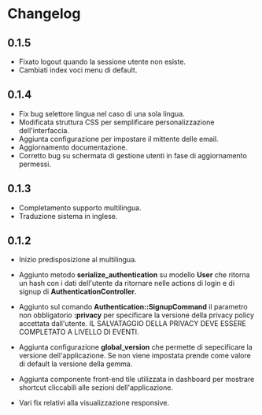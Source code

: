 # Changelog

## 0.1.5

- Fixato logout quando la sessione utente non esiste.
- Cambiati index voci menu di default.

## 0.1.4

- Fix bug selettore lingua nel caso di una sola lingua.
- Modificata struttura CSS per semplificare personalizzazione dell'interfaccia.
- Aggiunta configurazione per impostare il mittente delle email.
- Aggiornamento documentazione.
- Corretto bug su schermata di gestione utenti in fase di aggiornamento permessi.

## 0.1.3

- Completamento supporto multilingua.
- Traduzione sistema in inglese.

## 0.1.2

- Inizio predisposizione al multilingua.

- Aggiunto metodo **serialize_authentication** su modello **User** che ritorna un hash con i dati dell'utente da ritornare nelle actions di login e di signup di **AuthenticationController**.

- Aggiunto sul comando **Authentication::SignupCommand** il parametro non obbligatorio **:privacy** per specificare la versione della privacy policy accettata dall'utente. IL SALVATAGGIO DELLA PRIVACY DEVE ESSERE COMPLETATO A LIVELLO DI EVENTI.

- Aggiunta configurazione **global_version** che permette di sepecificare la versione dell'applicazione. Se non viene impostata prende come valore di default la versione della gemma.

- Aggiunta componente front-end tile utilizzata in dashboard per mostrare shortcut cliccabili alle sezioni dell'applicazione.

- Vari fix relativi alla visualizzazione responsive.
